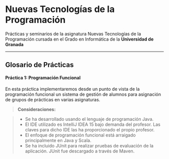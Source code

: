 Nuevas Tecnologías de la Programación
===================

Prácticas y seminarios de la asignatura Nuevas Tecnologías de la Programación cursada en el Grado en Informática de la **Universidad de Granada**

----------

Glosario de Prácticas
-------------
#### Práctica 1: Programación Funcional
En esta práctica implementaremos desde un punto de vista de la programación funcional un sistema de gestión de alumnos
para asignación de grupos de prácticas en varias asignaturas.

> **Consideraciones:**

> - Se ha desarrollado usando el lenguaje de programación Java.
> - El IDE utilizado es IntelliJ IDEA 15 bajo demanda del profesor. Las claves para dicho IDE las ha proporcionado el propio profesor.
> - El enfoque de programación funcional está arraigado principalmente en Java y Scala.
> - Se ha incluido JUnit para realizar pruebas de evaluación de la aplicación. JUnit fue descargado a través de Maven.
